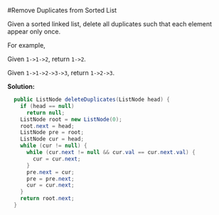#Remove Duplicates from Sorted List

Given a sorted linked list, delete all duplicates such that each element appear only once.

For example,

Given ```1->1->2```, return ```1->2```.

Given ```1->1->2->3->3```, return ```1->2->3```.

**Solution:**

```java
  public ListNode deleteDuplicates(ListNode head) {
    if (head == null)
      return null;
    ListNode root = new ListNode(0);
    root.next = head;
    ListNode pre = root;
    ListNode cur = head;
    while (cur != null) {
      while (cur.next != null && cur.val == cur.next.val) {
        cur = cur.next;
      }
      pre.next = cur;
      pre = pre.next;
      cur = cur.next;
    }
    return root.next;
  }
```
